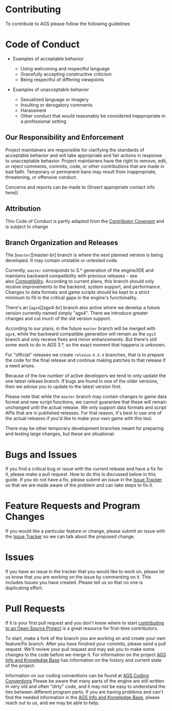 # Contributing
To contribute to AGS please follow the following guidelines

# Code of Conduct
* Examples of acceptable behavior
  - Using welcoming and respectful language
  - Gracefully accepting constructive criticism
  - Being respectful of differing viewpoints

* Examples of unacceptable behavior
  - Sexualized language or imagery
  - Insulting or derogatory comments
  - Harassment
  - Other conduct that would reasonably be considered inappropriate in a professional setting

## Our Responsibility and Enforcement
Project maintainers are responsible for clarifying the standards of acceptable behavior and will take appropriate and fair actions in response to unacceptable behavior.
Project maintainers have the right to remove, edit, or reject comments, commits, code, or other contributions that are made in bad faith. Temporary or permanent bans may result from inappropriate, threatening, or offensive conduct.

Concerns and reports can be made to ((Insert appropriate contact info here))

## Attribution
This Code of Conduct is partly adapted from the [Contributor Covenant](https://www.contributor-covenant.org/version/1/4/code-of-conduct/) and is subject to change

## Branch Organization and Releases
The [`master`][master-br] branch is where the next planned version is being developed. It may contain unstable or untested code.

Currently, `master` corresponds to 3.\* generation of the engine/IDE and maintains backward compatibility with previous releases - see also [Compatibility](#ags-game-compatibility). According to current plans, this branch should only receive improvements to the backend, system support, and performance. Changes to data formats and game scripts should be kept to a strict minimum to fill in the critical gaps in the engine's functionality.

There's an [`ags4`][ags4-br] branch also active where we develop a future version currently named simply "ags4". There we introduce greater changes and cut much of the old version support.

According to our plans, in the future `master` branch will be merged with `ags4`, while the backward compatible generation will remain as the `ags3` branch and only receive fixes and minor enhancements. But there's still some work to do in AGS 3.\*, so the exact moment that happens is unknown.

For "official" releases we create `release-X.X.X` branches, that is to prepare the code for the final release and continue making patches to that release if a need arises. 

Because of the low number of active developers we tend to only update the one latest release branch. If bugs are found in one of the older versions, then we advise you to update to the latest version first.

Please note that while the `master` branch may contain changes to game data format and new script functions, we cannot guarantee that these will remain unchanged until the actual release. We only support data formats and script APIs that are in published releases. For that reason, it's best to use one of the actual releases if you'd like to make your own game with this tool.

There may be other temporary development branches meant for preparing and testing large changes, but these are situational.

# Bugs and Issues
If you find a critical bug or issue with the current release and have a fix for it, please make a pull request. How to do this is discussed below in this guide. If you do not have a fix, please submit an issue in the [Issue Tracker](https://github.com/adventuregamestudio/ags/issues) so that we are made aware of the problem and can take steps to fix it.

# Feature Requests and Program Changes
If you would like a particular feature or change, please submit an issue with the [Issue Tracker](https://github.com/adventuregamestudio/ags/issues) so we can talk about the proposed change.

# Issues
If you have an issue in the tracker that you would like to work on, please let us know that you are working on the issue by commenting on it. This includes Issues you have created. Please tell us so that no one is duplicating effort.

# Pull Requests
If it is your first pull request and you don't know where to start [contributing to an Open Source Project](https://egghead.io/courses/how-to-contribute-to-an-open-source-project-on-github) is a great resource for first-time contributors.

To start, make a fork of the branch you are working on and create your own feature/fix branch. After you have finished your commits, please send a pull request. We'll review your pull request and may ask you to make some changes to the code before we merge it.
For information on the project [AGS Info and Knowledge Base](https://github.com/adventuregamestudio/ags/wiki) has information on the history and current state of the project.

Information on our coding conventions can be found at [AGS Coding Conventions](https://github.com/adventuregamestudio/ags/wiki/AGS-Coding-Conventions-(Cpp))
Please be aware that many parts of the engine are still written in very old and often "dirty" code, and it may not be easy to understand the ties between different program parts. If you are having problems and can't find the needed information in the [AGS Info and Knowledge Base](https://github.com/adventuregamestudio/ags/wiki), please reach out to us, and we may be able to help.
